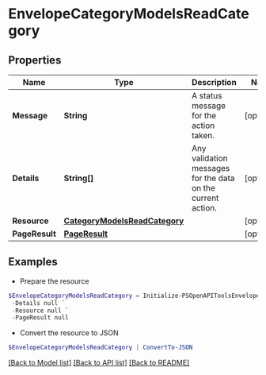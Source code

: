 # EnvelopeCategoryModelsReadCategory
## Properties

Name | Type | Description | Notes
------------ | ------------- | ------------- | -------------
**Message** | **String** | A status message for the action taken. | [optional] 
**Details** | **String[]** | Any validation messages for the data on the current action. | [optional] 
**Resource** | [**CategoryModelsReadCategory**](CategoryModelsReadCategory.md) |  | [optional] 
**PageResult** | [**PageResult**](PageResult.md) |  | [optional] 

## Examples

- Prepare the resource
```powershell
$EnvelopeCategoryModelsReadCategory = Initialize-PSOpenAPIToolsEnvelopeCategoryModelsReadCategory  -Message null `
 -Details null `
 -Resource null `
 -PageResult null
```

- Convert the resource to JSON
```powershell
$EnvelopeCategoryModelsReadCategory | ConvertTo-JSON
```

[[Back to Model list]](../README.md#documentation-for-models) [[Back to API list]](../README.md#documentation-for-api-endpoints) [[Back to README]](../README.md)

